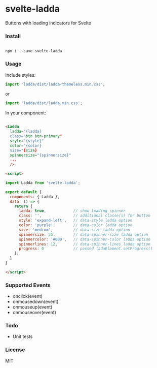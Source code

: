 # svelte-ladda

Buttons with loading indicators for Svelte

### Install
```

npm i --save svelte-ladda

```

### Usage

Include styles:

```javascript
import 'ladda/dist/ladda-themeless.min.css';
```
or

```javascript
import 'ladda/dist/ladda.min.css';
```

In your component:

```html

<Ladda
  ladda="{ladda}
  class="btn btn-primary"
  style="{style}" 
  color="{color}
  size="{size}
  spinnersize="{spinnersize}"
  ...
  />

<script>

import Ladda from 'svelte-ladda';

export default {
  components: { Ladda },
  data: () => {
    return {
      ladda: true,            // show loading spinner
      class: '',              // additional classe(s) for button
      style: 'expand-left',   // data-style ladda option
      color: 'purple',        // data-color ladda option
      size: 'medium',         // data-size ladda option
      spinnersize: 35,        // data-spinner-size ladda option
      spinnercolor: '#000',   // data-spinner-color ladda option
      spinnerlines: 12,       // data-spinner-lines ladda option
      progress: 0             // passed ladaElement.setProgress()
    };
  }
}

</script>

```

### Supported Events

 - onclick(event)
 - onmousedown(event)
 - onmouseup(event)
 - onmouseover(event)

### Todo
 - Unit tests

### License

MIT

